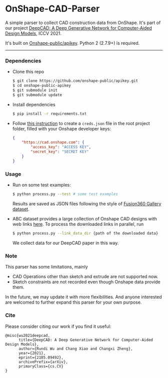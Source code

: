 # OnShape-CAD-Parser

A simple parser to collect CAD construction data from OnShape. It's part of our project [DeepCAD: A Deep Generative Network for Computer-Aided Design Models](https://github.com/ChrisWu1997/DeepCAD), ICCV 2021.

It's built on [Onshape-public/apikey](https://github.com/onshape-public/apikey). Python 2 (2.7.9+) is required.

---

### Dependencies
- Clone this repo
    ```sh
    $ git clone https://github.com/onshape-public/apikey.git
    $ cd onshape-public-apikey
    $ git submodule init
    $ git submodule update
    ```
- Install dependencies
    ```sh
    $ pip install -r requirements.txt
    ```

- Follow [this instruction](https://github.com/onshape-public/apikey/tree/master/python#running-the-app) to create a `creds.json` file in the root project folder, filled with your Onshape developer keys:
    ```json
    {
        "https://cad.onshape.com": {
            "access_key": "ACCESS KEY",
            "secret_key": "SECRET KEY"
        }
    }
    ```

### Usage
- Run on some test examples:
    ```sh
    $ python process.py --test # some test examples
    ```
    Results are saved as JSON files following the style of [Fusion360 Gallery dataset](https://github.com/AutodeskAILab/Fusion360GalleryDataset/blob/master/docs/reconstruction.md).

- ABC dataset provides a large collection of Onshape CAD designs with web links [here](https://archive.nyu.edu/handle/2451/61215). To process the downloaded links in parallel, run
    ```sh
    $ python process.py --link_data_dir {path of the downloaded data}
    ```
  We collect data for our DeepCAD paper in this way.

### Note
This parser has some limitations, mainly
- CAD Operations other than sketch and extrude are not supported now. 
- Sketch constraints are not recorded even though Onshape data provide them.

In the future, we may update it with more flexibilities. And anyone interested are welcomed to further expand this parser for your own purpose.

### Cite
Please consider citing our work if you find it useful:
```
@misc{wu2021deepcad,
      title={DeepCAD: A Deep Generative Network for Computer-Aided Design Models}, 
      author={Rundi Wu and Chang Xiao and Changxi Zheng},
      year={2021},
      eprint={2105.09492},
      archivePrefix={arXiv},
      primaryClass={cs.CV}
}
```